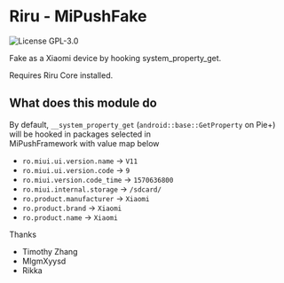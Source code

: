 # Riru - MiPushFake

![License GPL-3.0](https://img.shields.io/badge/license-GPLv3.0-green.svg)

Fake as a Xiaomi device by hooking system_property_get.

Requires Riru Core installed.

## What does this module do	

By default, `__system_property_get` (`android::base::GetProperty` on Pie+) will be hooked in packages selected in	
MiPushFramework with value map below	

* `ro.miui.ui.version.name` -> `V11`	
* `ro.miui.ui.version.code` -> `9`	
* `ro.miui.version.code_time` -> `1570636800`	
* `ro.miui.internal.storage` -> `/sdcard/`	
* `ro.product.manufacturer` -> `Xiaomi`	
* `ro.product.brand` -> `Xiaomi`	
* `ro.product.name` -> `Xiaomi`	

Thanks
* Timothy Zhang
* MlgmXyysd
* Rikka